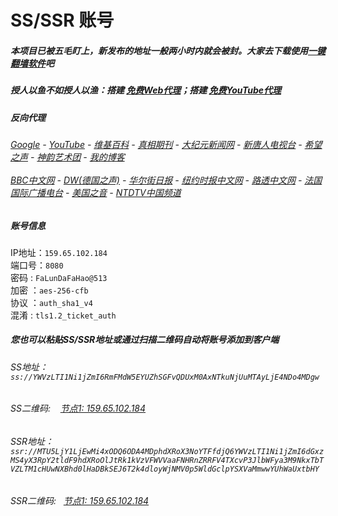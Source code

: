 # SS/SSR 账号 

##### 本项目已被五毛盯上，新发布的地址一般两小时内就会被封。大家去下载使用[一键翻墙软件](https://github.com/gfw-breaker/nogfw/blob/master/README.md)吧

##### 授人以鱼不如授人以渔：搭建 [免费Web代理](https://github.com/no-gfw/heroku-node-proxy#--end--)；搭建 [免费YouTube代理](https://github.com/gfw-breaker/you2php-heroku#--end--) 

##### 反向代理
######  [Google](https://test-5mao.herokuapp.com/proxy/https://www.google.com/search?q=425事件) - [YouTube](https://yt-proxy-01.herokuapp.com/search.php?q=425%E4%BA%8B%E4%BB%B6) - [维基百科](https://test-5mao.herokuapp.com/proxy/https://zh.wikipedia.org/wiki/喬高-麥塔斯調查報告)  - [真相期刊](https://test-5mao.herokuapp.com/proxy/http://qikan.minghui.org/display.aspx?category_id=3&zhuanti_id=2) - [大纪元新闻网](https://test-5mao.herokuapp.com/proxy/http://www.epochtimes.com/) - [新唐人电视台](https://test-5mao.herokuapp.com/proxy/http://www.ntdtv.com/) - [希望之声](https://test-5mao.herokuapp.com/proxy/http://soundofhope.org/) - [神韵艺术团](https://test-5mao.herokuapp.com/proxy/http://www.ntdtv.com/xtr/gb/prog673.html) - [我的博客](https://web-proxy-1.herokuapp.com/proxy/http://truth.atspace.eu/)<br/> <br/> [BBC中文网](https://test-5mao.herokuapp.com/proxy/http://www.bbc.com/zhongwen/simp) - [DW(德国之声)](https://test-5mao.herokuapp.com/proxy/http://www.dw.com/zh/在线报导/s-9058?&zhongwen=simp) - [华尔街日报](https://test-5mao.herokuapp.com/proxy/https://cn.wsj.com/zh-hans) - [纽约时报中文网](https://test-5mao.herokuapp.com/proxy/https://cn.nytimes.com/) - [路透中文网](https://test-5mao.herokuapp.com/proxy/https://cn.reuters.com/) - [法国国际广播电台](https://test-5mao.herokuapp.com/proxy/http://cn.rfi.fr/) - [美国之音](https://test-5mao.herokuapp.com/proxy/https://www.voachinese.com/) - [NTDTV中国频道](https://web-proxy-1.herokuapp.com/)


##### 账号信息
IP地址：`159.65.102.184`  
端口号：`8080`  
密码  : `FaLunDaFaHao@513`  
加密  ：`aes-256-cfb`  
协议  ：`auth_sha1_v4`  
混淆  : `tls1.2_ticket_auth`  

##### 您也可以粘贴SS/SSR地址或通过扫描二维码自动将账号添加到客户端

######  SS地址： `ss://YWVzLTI1Ni1jZmI6RmFMdW5EYUZhSGFvQDUxM0AxNTkuNjUuMTAyLjE4NDo4MDgw`   
######  SS二维码: &nbsp;&nbsp; <a href="http://159.65.102.184/info/ss.html" target="_blank">节点1: 159.65.102.184</a> 
######  SSR地址： `ssr://MTU5LjY1LjEwMi4xODQ6ODA4MDphdXRoX3NoYTFfdjQ6YWVzLTI1Ni1jZmI6dGxzMS4yX3RpY2tldF9hdXRoOlJtRk1kVzVFWVVaaFNHRnZRRFV4TXcvP3JlbWFya3M9NkxTbTVZLTM1cHUwNXBhd0lHaDBkSEJ6T2k4dloyWjNMV0p5WldGclpYSXVaMmwwYUhWaUxtbHY`     
######  SSR二维码: &nbsp;&nbsp;<a href="http://159.65.102.184/info/ssr.html" target="_blank">节点1: 159.65.102.184</a> 


